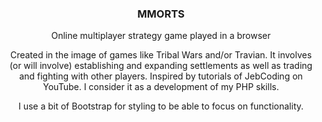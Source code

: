 <h3 align="center">MMORTS</h3>

<p align="center">
  Online multiplayer strategy game played in a browser
</p>

<p align="center">
  Created in the image of games like Tribal Wars and/or Travian. It involves (or will involve) establishing and expanding settlements
  as well as trading and fighting with other players.
  Inspired by tutorials of JebCoding on YouTube. I consider it as a development of my PHP skills.
</p>

<p align="center">
  I use a bit of Bootstrap for styling to be able to focus on functionality.
</p>

